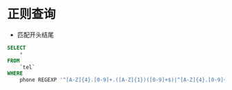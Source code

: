 # 正则查询

* 匹配开头结尾

```sql
SELECT
	* 
FROM
	`tel` 
WHERE
	phone REGEXP '^[A-Z]{4}.[0-9]+.([A-Z]{1})([0-9]+$)|^[A-Z]{4}.[0-9]+$'
```
